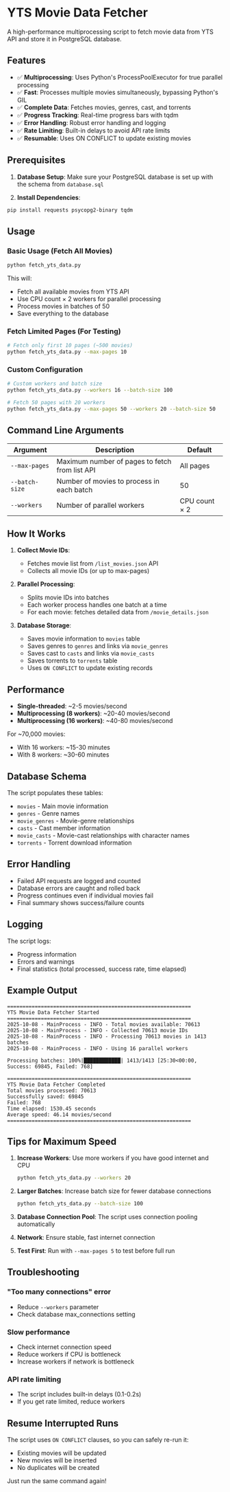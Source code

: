 # YTS Movie Data Fetcher

A high-performance multiprocessing script to fetch movie data from YTS API and store it in PostgreSQL database.

## Features

- ✅ **Multiprocessing**: Uses Python's ProcessPoolExecutor for true parallel processing
- ✅ **Fast**: Processes multiple movies simultaneously, bypassing Python's GIL
- ✅ **Complete Data**: Fetches movies, genres, cast, and torrents
- ✅ **Progress Tracking**: Real-time progress bars with tqdm
- ✅ **Error Handling**: Robust error handling and logging
- ✅ **Rate Limiting**: Built-in delays to avoid API rate limits
- ✅ **Resumable**: Uses ON CONFLICT to update existing movies

## Prerequisites

1. **Database Setup**: Make sure your PostgreSQL database is set up with the schema from `database.sql`

2. **Install Dependencies**:
```bash
pip install requests psycopg2-binary tqdm
```

## Usage

### Basic Usage (Fetch All Movies)

```bash
python fetch_yts_data.py
```

This will:
- Fetch all available movies from YTS API
- Use CPU count × 2 workers for parallel processing
- Process movies in batches of 50
- Save everything to the database

### Fetch Limited Pages (For Testing)

```bash
# Fetch only first 10 pages (~500 movies)
python fetch_yts_data.py --max-pages 10
```

### Custom Configuration

```bash
# Custom workers and batch size
python fetch_yts_data.py --workers 16 --batch-size 100

# Fetch 50 pages with 20 workers
python fetch_yts_data.py --max-pages 50 --workers 20 --batch-size 50
```

## Command Line Arguments

| Argument | Description | Default |
|----------|-------------|---------|
| `--max-pages` | Maximum number of pages to fetch from list API | All pages |
| `--batch-size` | Number of movies to process in each batch | 50 |
| `--workers` | Number of parallel workers | CPU count × 2 |

## How It Works

1. **Collect Movie IDs**: 
   - Fetches movie list from `/list_movies.json` API
   - Collects all movie IDs (or up to max-pages)

2. **Parallel Processing**:
   - Splits movie IDs into batches
   - Each worker process handles one batch at a time
   - For each movie: fetches detailed data from `/movie_details.json`

3. **Database Storage**:
   - Saves movie information to `movies` table
   - Saves genres to `genres` and links via `movie_genres`
   - Saves cast to `casts` and links via `movie_casts`
   - Saves torrents to `torrents` table
   - Uses `ON CONFLICT` to update existing records

## Performance

- **Single-threaded**: ~2-5 movies/second
- **Multiprocessing (8 workers)**: ~20-40 movies/second
- **Multiprocessing (16 workers)**: ~40-80 movies/second

For ~70,000 movies:
- With 16 workers: ~15-30 minutes
- With 8 workers: ~30-60 minutes

## Database Schema

The script populates these tables:
- `movies` - Main movie information
- `genres` - Genre names
- `movie_genres` - Movie-genre relationships
- `casts` - Cast member information
- `movie_casts` - Movie-cast relationships with character names
- `torrents` - Torrent download information

## Error Handling

- Failed API requests are logged and counted
- Database errors are caught and rolled back
- Progress continues even if individual movies fail
- Final summary shows success/failure counts

## Logging

The script logs:
- Progress information
- Errors and warnings
- Final statistics (total processed, success rate, time elapsed)

## Example Output

```
============================================================
YTS Movie Data Fetcher Started
============================================================
2025-10-08 - MainProcess - INFO - Total movies available: 70613
2025-10-08 - MainProcess - INFO - Collected 70613 movie IDs
2025-10-08 - MainProcess - INFO - Processing 70613 movies in 1413 batches
2025-10-08 - MainProcess - INFO - Using 16 parallel workers

Processing batches: 100%|████████████| 1413/1413 [25:30<00:00, Success: 69845, Failed: 768]

============================================================
YTS Movie Data Fetcher Completed
Total movies processed: 70613
Successfully saved: 69845
Failed: 768
Time elapsed: 1530.45 seconds
Average speed: 46.14 movies/second
============================================================
```

## Tips for Maximum Speed

1. **Increase Workers**: Use more workers if you have good internet and CPU
   ```bash
   python fetch_yts_data.py --workers 20
   ```

2. **Larger Batches**: Increase batch size for fewer database connections
   ```bash
   python fetch_yts_data.py --batch-size 100
   ```

3. **Database Connection Pool**: The script uses connection pooling automatically

4. **Network**: Ensure stable, fast internet connection

5. **Test First**: Run with `--max-pages 5` to test before full run

## Troubleshooting

### "Too many connections" error
- Reduce `--workers` parameter
- Check database max_connections setting

### Slow performance
- Check internet connection speed
- Reduce workers if CPU is bottleneck
- Increase workers if network is bottleneck

### API rate limiting
- The script includes built-in delays (0.1-0.2s)
- If you get rate limited, reduce workers

## Resume Interrupted Runs

The script uses `ON CONFLICT` clauses, so you can safely re-run it:
- Existing movies will be updated
- New movies will be inserted
- No duplicates will be created

Just run the same command again!

